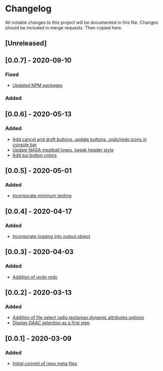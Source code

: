 # Changelog

All notable changes to this project will be documented in this file. Changes should be included in merge requests. Then copied here.

## [Unreleased]

## [0.0.7] - 2020-09-10

### Fixed

- [Updated NPM packages]()

### Added

## [0.0.6] - 2020-05-13

### Added

- [Add cancel and draft buttons, update buttons, undo/redo icons in console bar](9521f3589e029e45fd95ef47342f642e9edbd21f)
- [Update NASA meatball logos, tweak header style](83eac2f44461dbfe8a90341248fa052684b70683)
- [Add eui button colors](75e80549dbf036a40624525cfe96a577f48187e8)

## [0.0.5] - 2020-05-01

### Added

- [Incorporate minimum testing](a85fb02c1d4c6b147433b9074cdf2dc1dca62258)

## [0.0.4] - 2020-04-17

### Added

- [Incorporate logging into output object](bb7dd43a0b0b13118af78049509b1d702d205a32)

## [0.0.3] - 2020-04-03

### Added

- [Addition of undo redo](fc60bbfb1076619ae9fe081a721c5cf2b940547f)

## [0.0.2] - 2020-03-13

### Added

- [Addition of file,select,radio,textareas,dynamic attributes,options](78d68c03)
- [Display DAAC selection as a first step](49e5ab6d071ad1b09198a95db477cb83735a469b)

## [0.0.1] - 2020-03-09

### Added

 - [Initial commit of repo meta files](ee537d25c879939f3189264942a8f97a90c0a4dc)